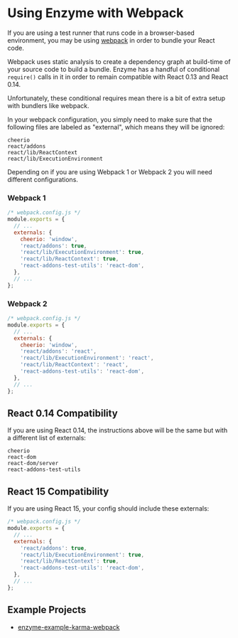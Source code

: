 # Using Enzyme with Webpack

If you are using a test runner that runs code in a browser-based environment, you may be using
[webpack]() in order to bundle your React code.

Webpack uses static analysis to create a dependency graph at build-time of your source code to
build a bundle. Enzyme has a handful of conditional `require()` calls in it in order to remain
compatible with React 0.13 and React 0.14.

Unfortunately, these conditional requires mean there is a bit of extra setup with bundlers like
webpack.

In your webpack configuration, you simply need to make sure that the following files are
labeled as "external", which means they will be ignored:

```
cheerio
react/addons
react/lib/ReactContext
react/lib/ExecutionEnvironment
```

Depending on if you are using Webpack 1 or Webpack 2 you will need different configurations.

### Webpack 1

```js
/* webpack.config.js */
module.exports = {
  // ...
  externals: {
    cheerio: 'window',
    'react/addons': true,
    'react/lib/ExecutionEnvironment': true,
    'react/lib/ReactContext': true,
    'react-addons-test-utils': 'react-dom',
  },
  // ...
};
```

### Webpack 2

```js
/* webpack.config.js */
module.exports = {
  // ...
  externals: {
    cheerio: 'window',
    'react/addons': 'react',
    'react/lib/ExecutionEnvironment': 'react',
    'react/lib/ReactContext': 'react',
    'react-addons-test-utils': 'react-dom',
  },
  // ...
};
```


## React 0.14 Compatibility

If you are using React 0.14, the instructions above will be the same but with a different list of
externals:

```
cheerio
react-dom
react-dom/server
react-addons-test-utils
```

## React 15 Compatibility

If you are using React 15, your config should include these externals:

```js
/* webpack.config.js */
module.exports = {
  // ...
  externals: {
    'react/addons': true,
    'react/lib/ExecutionEnvironment': true,
    'react/lib/ReactContext': true,
    'react-addons-test-utils': 'react-dom',
  },
  // ...
};
```

## Example Projects

- [enzyme-example-karma-webpack](https://github.com/lelandrichardson/enzyme-example-karma-webpack)
